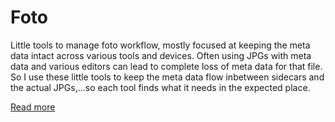 # Foto
Little tools to manage foto workflow, mostly focused at keeping the meta data intact across various tools and devices. Often using JPGs with meta data and various editors can lead to complete loss of meta data for that file. So I use these little tools to keep the meta data flow inbetween sidecars and the actual JPGs,...so each tool finds what it needs in the expected place.

[Read more](documents/introduction.md)
